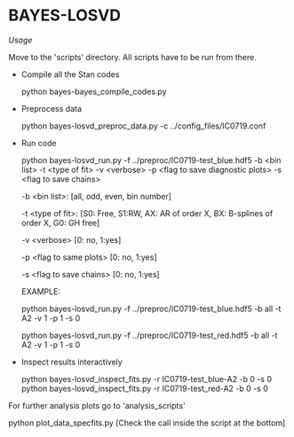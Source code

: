 # BAYES-LOSVD

*Usage*

Move to the 'scripts' directory. All scripts have to be run from there.

- Compile all the Stan codes
 
  python bayes-bayes_compile_codes.py

- Preprocess data

  python bayes-losvd_preproc_data.py -c ../config_files/IC0719.conf

- Run code

  python bayes-losvd_run.py -f ../preproc/IC0719-test_blue.hdf5 -b \<bin list\> -t <type of fit\> -v \<verbose\> -p \<flag to save diagnostic plots\> -s \<flag to save chains\>

  -b \<bin list\>: [all, odd, even, bin number]

  -t \<type of fit\>: [S0: Free, S1:RW, AX: AR of order X, BX: B-splines of order X, G0: GH free]

  -v \<verbose\> [0: no, 1:yes]

  -p \<flag to same plots\> [0: no, 1:yes]

  -s \<flag to save chains\> [0: no, 1:yes]

  EXAMPLE: 
  
    python bayes-losvd_run.py -f ../preproc/IC0719-test_blue.hdf5 -b all -t A2 -v 1 -p 1 -s 0  

    python bayes-losvd_run.py -f ../preproc/IC0719-test_red.hdf5  -b all -t A2 -v 1 -p 1 -s 0  

- Inspect results interactively

  python bayes-losvd_inspect_fits.py -r IC0719-test_blue-A2 -b 0 -s 0
  python bayes-losvd_inspect_fits.py -r IC0719-test_red-A2 -b 0 -s 0

For further analysis plots go to 'analysis_scripts'

  python plot_data_specfits.py  [Check the call inside the script at the bottom]




